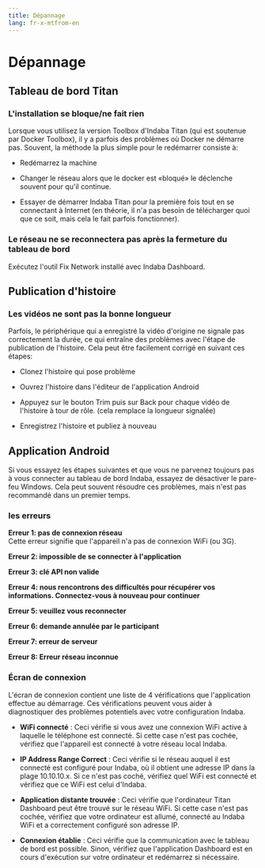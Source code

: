 ```yaml
---
title: Dépannage
lang: fr-x-mtfrom-en
---
```

# Dépannage  

## Tableau de bord Titan  

### L&#39;installation se bloque/ne fait rien  

 Lorsque vous utilisez la version <span class="code">Toolbox</span> d&#39;Indaba Titan (qui est soutenue par Docker Toolbox), il y a parfois des problèmes où Docker ne démarre pas. Souvent, la méthode la plus simple pour le redémarrer consiste à:  

<ul><li> Redémarrez la machine </li></ul> 
<ul><li> Changer le réseau alors que le docker est «bloqué» le déclenche souvent pour qu&#39;il continue. </li></ul> 
<ul><li> Essayer de démarrer Indaba Titan pour la première fois tout en se connectant à Internet (en théorie, il n&#39;a pas besoin de télécharger quoi que ce soit, mais cela le fait parfois fonctionner). </li></ul> 

### Le réseau ne se reconnectera pas après la fermeture du tableau de bord  

 Exécutez l&#39;outil <span class="code">Fix Network</span> installé avec Indaba Dashboard.  

## Publication d&#39;histoire  

### Les vidéos ne sont pas la bonne longueur  

 Parfois, le périphérique qui a enregistré la vidéo d&#39;origine ne signale pas correctement la durée, ce qui entraîne des problèmes avec l&#39;étape de publication de l&#39;histoire. Cela peut être facilement corrigé en suivant ces étapes:  

<ul><li> Clonez l&#39;histoire qui pose problème </li></ul> 
<ul><li> Ouvrez l&#39;histoire dans l&#39;éditeur de l&#39;application Android </li></ul> 
<ul><li> Appuyez sur le bouton <span class="code">Trim</span> puis sur <span class="code">Back</span> pour chaque vidéo de l&#39;histoire à tour de rôle. (cela remplace la longueur signalée) </li></ul> 
<ul><li> Enregistrez l&#39;histoire et publiez à nouveau </li></ul> 

## Application Android  

 Si vous essayez les étapes suivantes et que vous ne parvenez toujours pas à vous connecter au tableau de bord Indaba, essayez de désactiver le pare-feu Windows. Cela peut souvent résoudre ces problèmes, mais n&#39;est pas recommandé dans un premier temps.  

### les erreurs  

 <strong>Erreur 1: pas de connexion réseau</strong>  
 Cette erreur signifie que l&#39;appareil n&#39;a pas de connexion WiFi (ou 3G).  

 <strong>Erreur 2: impossible de se connecter à l&#39;application</strong>  

 <strong>Erreur 3: clé API non valide</strong>  

 <strong>Erreur 4: nous rencontrons des difficultés pour récupérer vos informations. Connectez-vous à nouveau pour continuer</strong>  

 <strong>Erreur 5: veuillez vous reconnecter</strong>  

 <strong>Erreur 6: demande annulée par le participant</strong>  

 <strong>Erreur 7: erreur de serveur</strong>  

 <strong>Erreur 8: Erreur réseau inconnue</strong>  

### Écran de connexion  

 L&#39;écran de connexion contient une liste de 4 vérifications que l&#39;application effectue au démarrage. Ces vérifications peuvent vous aider à diagnostiquer des problèmes potentiels avec votre configuration Indaba.  

<ul><li> <strong>WiFi connecté</strong> : Ceci vérifie si vous avez une connexion WiFi active à laquelle le téléphone est connecté. Si cette case n&#39;est pas cochée, vérifiez que l&#39;appareil est connecté à votre réseau local Indaba. </li></ul> 
<ul><li> <strong>IP Address Range Correct</strong> : Ceci vérifie si le réseau auquel il est connecté est configuré pour Indaba, où il obtient une adresse IP dans la plage 10.10.10.x. Si ce n&#39;est pas coché, vérifiez quel WiFi est connecté et vérifiez que ce WiFi est celui d&#39;Indaba. </li></ul> 
<ul><li> <strong>Application distante trouvée</strong> : Ceci vérifie que l&#39;ordinateur Titan Dashboard peut être trouvé sur le réseau WiFi. Si cette case n&#39;est pas cochée, vérifiez que votre ordinateur est allumé, connecté au Indaba WiFi et a correctement configuré son adresse IP. </li></ul> 
<ul><li> <strong>Connexion établie</strong> : Ceci vérifie que la communication avec le tableau de bord est possible. Sinon, vérifiez que l&#39;application Dashboard est en cours d&#39;exécution sur votre ordinateur et redémarrez si nécessaire. </li></ul> 


